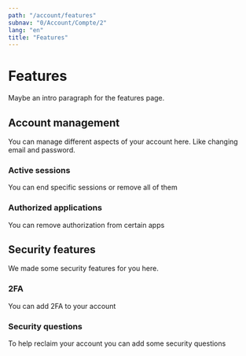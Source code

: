 ```yaml
---
path: "/account/features"
subnav: "0/Account/Compte/2"
lang: "en"
title: "Features"
---
```


<helmet>
<title> GCaccount - Features </title>
</helmet>

# Features

Maybe an intro paragraph for the features page.

## Account management

You can manage different aspects of your account here. Like changing email and password.

### Active sessions

You can end specific sessions or remove all of them

### Authorized applications

You can remove authorization from certain apps

## Security features

We made some security features for you here.

### 2FA

You can add 2FA to your account

### Security questions

To help reclaim your account you can add some security questions

